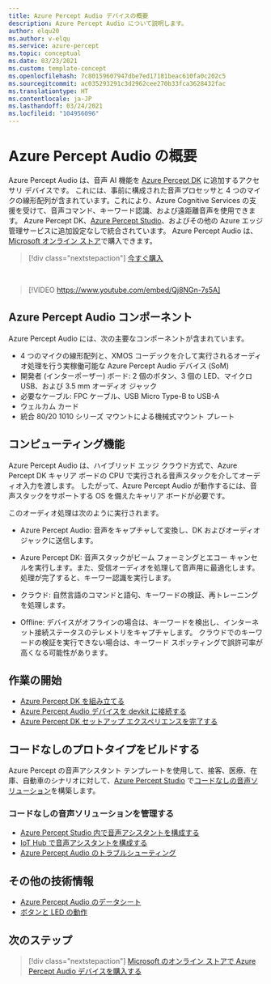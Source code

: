 ```yaml
---
title: Azure Percept Audio デバイスの概要
description: Azure Percept Audio について説明します。
author: elqu20
ms.author: v-elqu
ms.service: azure-percept
ms.topic: conceptual
ms.date: 03/23/2021
ms.custom: template-concept
ms.openlocfilehash: 7c80159607947dbe7ed17181beac610fa0c202c5
ms.sourcegitcommit: ac035293291c3d2962cee270b33fca3628432fac
ms.translationtype: HT
ms.contentlocale: ja-JP
ms.lasthandoff: 03/24/2021
ms.locfileid: "104956096"
---
```

# <a name="introduction-to-azure-percept-audio"></a>Azure Percept Audio の概要

Azure Percept Audio は、音声 AI 機能を [Azure Percept DK](./overview-azure-percept-dk.md) に追加するアクセサリ デバイスです。 これには、事前に構成された音声プロセッサと 4 つのマイクの線形配列が含まれています。これにより、Azure Cognitive Services の支援を受けて、音声コマンド、キーワード認識、および遠距離音声を使用できます。 Azure Percept DK、[Azure Percept Studio](https://go.microsoft.com/fwlink/?linkid=2135819)、およびその他の Azure エッジ管理サービスに追加設定なしで統合されています。 Azure Percept Audio は、[Microsoft オンライン ストア](https://go.microsoft.com/fwlink/p/?LinkId=2155270)で購入できます。

> [!div class="nextstepaction"]
> [今すぐ購入](https://go.microsoft.com/fwlink/p/?LinkId=2155270)

</br>

> [!VIDEO https://www.youtube.com/embed/Qj8NGn-7s5A]

## <a name="azure-percept-audio-components"></a>Azure Percept Audio コンポーネント

Azure Percept Audio には、次の主要なコンポーネントが含まれています。

- 4 つのマイクの線形配列と、XMOS コーデックを介して実行されるオーディオ処理を行う実稼働可能な Azure Percept Audio デバイス (SoM)
- 開発者 (インターポーザー) ボード: 2 個のボタン、3 個の LED、マイクロ USB、および 3.5 mm オーディオ ジャック
- 必要なケーブル: FPC ケーブル、USB Micro Type-B to USB-A
- ウェルカム カード
- 統合 80/20 1010 シリーズ マウントによる機械式マウント プレート

## <a name="compute-capabilities"></a>コンピューティング機能 

Azure Percept Audio は、ハイブリッド エッジ クラウド方式で、Azure Percept DK キャリア ボードの CPU で実行される音声スタックを介してオーディオ入力を渡します。 したがって、Azure Percept Audio が動作するには、音声スタックをサポートする OS を備えたキャリア ボードが必要です。 

このオーディオ処理は次のように実行されます。 

- Azure Percept Audio: 音声をキャプチャして変換し、DK およびオーディオ ジャックに送信します。

- Azure Percept DK: 音声スタックがビーム フォーミングとエコー キャンセルを実行します。また、受信オーディオを処理して音声用に最適化します。 処理が完了すると、キーワー認識を実行します。

- クラウド: 自然言語のコマンドと語句、キーワードの検証、再トレーニングを処理します。 

- Offline: デバイスがオフラインの場合は、キーワードを検出し、インターネット接続ステータスのテレメトリをキャプチャします。 クラウドでのキーワードの検証を実行できない場合は、キーワード スポッティングで誤許可率が高くなる可能性があります。 

## <a name="getting-started"></a>作業の開始

- [Azure Percept DK を組み立てる](./quickstart-percept-dk-unboxing.md)
- [Azure Percept Audio デバイスを devkit に接続する](./quickstart-percept-audio-setup.md)
- [Azure Percept DK セットアップ エクスペリエンスを完了する](./quickstart-percept-dk-set-up.md)

## <a name="build-a-no-code-prototype"></a>コードなしのプロトタイプをビルドする

Azure Percept の音声アシスタント テンプレートを使用して、接客、医療、在庫、自動車のシナリオに対して、[Azure Percept Studio](https://go.microsoft.com/fwlink/?linkid=2135819) で[コードなしの音声ソリューション](./tutorial-no-code-speech.md)を構築します。

### <a name="manage-your-no-code-speech-solution"></a>コードなしの音声ソリューションを管理する

- [Azure Percept Studio 内で音声アシスタントを構成する](./how-to-manage-voice-assistant.md)
- [IoT Hub で音声アシスタントを構成する](./how-to-configure-voice-assistant.md)
- [Azure Percept Audio のトラブルシューティング](./troubleshoot-audio-accessory-speech-module.md)

## <a name="additional-technical-information"></a>その他の技術情報

- [Azure Percept Audio のデータシート](./azure-percept-audio-datasheet.md)
- [ボタンと LED の動作](./audio-button-led-behavior.md)

## <a name="next-steps"></a>次のステップ

> [!div class="nextstepaction"]
> [Microsoft のオンライン ストアで Azure Percept Audio デバイスを購入する](https://go.microsoft.com/fwlink/p/?LinkId=2155270)
